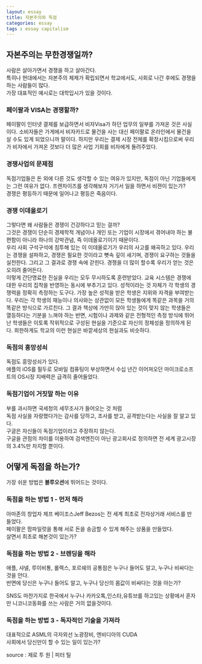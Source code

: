```yaml
---
layout: essay
title: 자본주의와 독점
categories: essay
tags : essay capitalism
---
```


## 자본주의는 무한경쟁일까?
사람은 살아가면서 경쟁을 하고 살아간다.  
특히나 현대에서는 자본주의 체제가 확립되면서 학교에서도, 사회로 나간 후에도 경쟁을 하는 사람들이 많다.  
가장 대표적인 예시로는 대학입시가 있을 것이다.  
  
### 페이팔과 VISA는 경쟁할까?
페이팔이 인터넷 결제를 보급하면서 비자Visa가 하던 업무의 일부를 가져온 것은 사실이다. 소비자들은 가게에서 비자카드로 물건을 사는 대신 페이팔로 온라인에서 물건을 살 수도 있게 되었으니까 말이다. 하지만 우리는 결제 시장 전체를 확장시킴으로써 우리가 비자에서 가져온 것보다 더 많은 사업 기회를 비자에게 돌려주었다.

### 경쟁사업의 문제점
독점기업들은 돈 외에 다른 것도 생각할 수 있는 여유가 있지만, 독점이 아닌 기업들에게는 그런 여유가 없다.
프렌차이즈를 생각해보자 거기서 일을 하면서 비젼이 있는가?  
경쟁은 평등하기 때문에 일어나고 평등은 죽음이다.  


### 경쟁 이데올로기
그렇다면 왜 사람들은 경쟁이 건강하다고 믿는 걸까?  
그것은 경쟁이 단순히 경제학적 개념이나 개인 또는 기업이 시장에서 겪어내야 하는 불편함이 아니라 하나의 강박관념, 즉 이데올로기이기 때문이다.  
우리 사회 구석구석에 침투해 있는 이 이데올로기가 우리의 사고를 왜곡하고 있다. 우리는 경쟁을 설파하고, 경쟁은 필요한 것이라고 뼛속 깊이 새기며, 경쟁이 요구하는 것들을 실천한다. 그리고 그 결과로 경쟁 속에 갇힌다. 경쟁을 더 많이 할수록 우리가 얻는 것은 오히려 줄어든다.  
이렇게 간단명료한 진실을 우리는 모두 무시하도록 훈련받았다. 교육 시스템은 경쟁에 대한 우리의 집착을 반영하는 동시에 부추기고 있다. 성적이라는 것 자체가 각 학생의 경쟁력을 정확히 측정하는 도구다. 가장 높은 성적을 받은 학생은 지위와 자격을 부여받는다. 우리는 각 학생의 재능이나 의사와는 상관없이 모든 학생들에게 똑같은 과목을 거의 똑같은 방식으로 가르친다. 그 결과 책상에 가만히 앉아 있는 것이 맞지 않는 학생들은 열등하다는 기분을 느껴야 하는 반면, 시험이나 과제와 같은 전형적인 측정 방식에 뛰어난 학생들은 이토록 작위적으로 구성된 현실을 기준으로 자신의 정체성을 정의하게 된다. 희한하게도 학교의 이런 현실은 바깥세상의 현실과도 비슷하다.

### 독점의 흥망성쇠
독점도 흥망성쇠가 있다.  
애플의 iOS를 필두로 모바일 컴퓨팅이 부상하면서 수십 년간 이어져오던 마이크로소프트의 OS시장 지배력은 급격히 줄어들었다.


### 독점기업이 거짓말 하는 이유
부를 과시하면 국세청의 세무조사가 들어오는 것 처럼  
독점 사실을 자랑했다가는 감사를 당하고, 조사를 받고, 공격받는다는 사실을 잘 알고 있다.  
구글은 자신들이 독점기업이라고 주장하지 않는다.  
구글을 관점의 차이를 이용하여 검색엔진이 아닌 광고회사로 정의하면 전 세계 광고시장의 3.4%만 차지할 뿐이다.

## 어떻게 독점을 하는가?
가장 쉬운 방법은 **블루오션**에 뛰어드는 것이다.  

### 독점을 하는 방법 1 - 먼저 해라
아마존의 창업자 제프 베이조스Jeff Bezos는 전 세계 최초로 전자상거래 서비스를 만들었다.  
페이팔은 팜파일럿을 통해 서로 돈을 송금할 수 있게 해주는 상품을 만들었다.  
살면서 최초로 해본것이 있는가?  

### 독점을 하는 방법 2 - 브렌딩을 해라
애플, 샤넬, 루이비통, 롤렉스, 포르쉐의 공통점은 누구나 들어도 알고, 누구나 비싸다는 것을 안다.  
반면에 당신은 누구나 들어도 알고, 누구나 당신의 몸값이 비싸다는 것을 아는가?  
  
SNS도 마찬가지로 한국에서 누구나 카카오톡,인스타,유튜브를 하고있는 상황에서 혼자만 니코니코동화를 쓰는 사람은 거의 없을것이다.  

### 독점을 하는 방법 3 - 독자적인 기술을 가져라
대표적으로 ASML의 극자외선 노광장비, 엔비디아의 CUDA  
사회에서 당신만이 할 수 있는 일이 있는가?



source : 제로 투 원 | 피터 틸